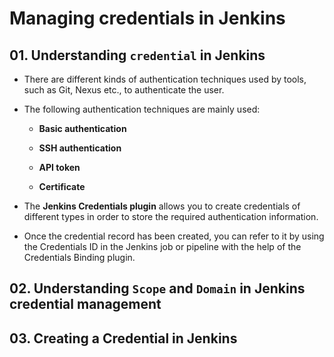 # Managing credentials in Jenkins

## 01. Understanding `credential` in Jenkins

- There are different kinds of authentication techniques used by tools, such as Git, Nexus etc., to authenticate the user.
- The following authentication techniques are mainly used:

  - **Basic authentication**

  - **SSH authentication**

  - **API token**

  - **Certificate**

- The **Jenkins Credentials plugin** allows you to create credentials of different types in order to store the required authentication information.
- Once the credential record has been created, you can refer to it by using the Credentials ID in the Jenkins job or pipeline with the help of the Credentials Binding plugin.

## 02. Understanding `Scope` and `Domain` in Jenkins credential management

## 03. Creating a Credential in Jenkins
